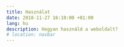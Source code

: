 ```yaml
---
title: Használat
date: 2018-11-27 16:10:00 +01:00
lang: hu
description: Hogyan használd a weboldalt?
# location: navbar
---
```

